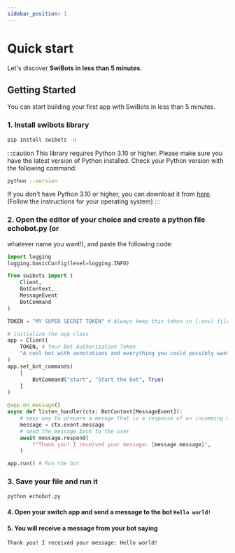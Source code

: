 ```yaml
---
sidebar_position: 1
---
```


# Quick start

Let's discover **SwiBots in less than 5 minutes**.

## Getting Started

You can start building your first app with SwiBots in less than 5 minutes.

### 1. Install swibots library

```bash
pip install swibots -U
```

:::caution
This library requires Python 3.10 or higher. Please make sure you
have the latest version of Python installed. Check your Python version with the
following command:

```bash
python --version
```

If you don't have Python 3.10 or higher, you can download it from
[here](https://www.python.org/downloads/). (Follow the instructions for your
operating system)
:::

### 2. Open the editor of your choice and create a python file echobot.py (or
   whatever name you want!), and paste the following code:

```python title="echobot.py"
import logging
logging.basicConfig(level=logging.INFO)

from swibots import (
    Client,
    BotContext,
    MessageEvent
    BotCommand
)

TOKEN = "MY SUPER SECRET TOKEN" # Always keep this token in [.env] file

# initialize the app class
app = Client(
    TOKEN, # Your Bot Authorization Token
    "A cool bot with annotations and everything you could possibly want :)" # Bot Description
)
app.set_bot_commands(
    [
        BotCommand("start", "Start the bot", True)
    ]
)

@app.on_message()
async def listen_handler(ctx: BotContext[MessageEvent]):
    # easy way to prepare a mesage that is a response of an incomming message
    message = ctx.event.message
    # send the message back to the user
    await message.respond(
        f"Thank you! I received your message: {message.message}",
    )

app.run() # Run the bot
```

### 3. Save your file and run it

```bash
python echobot.py
```

#### 4. Open your switch app and send a message to the bot `Hello world!`

#### 5. You will receive a message from your bot saying
   `Thank you! I received your message: Hello world!`
